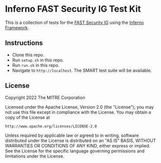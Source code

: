 # Inferno FAST Security IG Test Kit 

This is a collection of tests for the [FAST Security
IG](https://build.fhir.org/ig/HL7/fhir-udap-security-ig/index.html) using the
[Inferno Framework](https://inferno-framework.github.io/inferno-core/).

## Instructions

- Clone this repo.
- Run `setup.sh` in this repo.
- Run `run.sh` in this repo.
- Navigate to `http://localhost`. The SMART test suite will be available.

## License
Copyright 2022 The MITRE Corporation

Licensed under the Apache License, Version 2.0 (the "License"); you may not use
this file except in compliance with the License. You may obtain a copy of the
License at
```
http://www.apache.org/licenses/LICENSE-2.0
```
Unless required by applicable law or agreed to in writing, software distributed
under the License is distributed on an "AS IS" BASIS, WITHOUT WARRANTIES OR
CONDITIONS OF ANY KIND, either express or implied. See the License for the
specific language governing permissions and limitations under the License.
